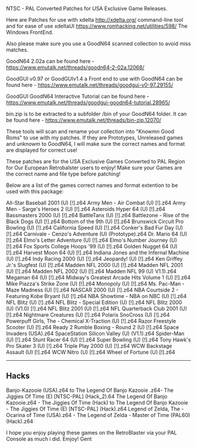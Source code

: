 NTSC - PAL Converted Patches for USA Exclusive Game Releases.

Here are Patches for use with xdelta http://xdelta.org/ command-line tool and for ease of use xdeltaUI https://www.romhacking.net/utilities/598/ The Windows FrontEnd.

Also please make sure you use a GoodN64 scanned collection to avoid miss matches.

GoodN64 2.02a can be found here - https://www.emutalk.net/threads/goodn64-2-02a.12068/

GoodGUI v0.97 or GoodGUIv1.4 a Front end to use with GoodN64 can be found here - https://www.emutalk.net/threads/goodgui-v0-97.29155/

GoodGUI GoodN64 Interactive Tutorial can be found here - https://www.emutalk.net/threads/goodgui-goodn64-tutorial.28965/

bin.zip is to be extracted to a subfolder /bin of your GoodN64 folder. It can be found here - https://www.emutalk.net/threads/bin-zip.12070/

These tools will scan and rename your collection into "Knowmn Good Roms" to use with my patches. If they are Prototypes, Unreleased games and unknowm to GoodN64, I will make sure the correct names and format are displayed for correct use!

These patches are for the USA Exclusive Games Converted to PAL Region for Our European Retrobalster users to enjoy!
Make sure your Games are the correct name and file type before patching!

Below are a list of the games correct names and format extention to be used with this package:

All-Star Baseball 2001 (U) [!].z64
Army Men - Air Combat (U) [!].z64
Army Men - Sarge's Heroes 2 (U) [!].z64
Asteroids Hyper 64 (U) [!].z64
Bassmasters 2000 (U) [!].z64
BattleTanx (U) [!].z64
Battlezone - Rise of the Black Dogs (U) [!].z64
Bottom of the 9th (U) [!].z64
Brunswick Circuit Pro Bowling (U) [!].z64
California Speed (U) [!].z64
Conker's Bad Fur Day (U) [!].z64
Carnivale - Cenzo's Adventure (U) (Prototype).z64
Dr. Mario 64 (U) [!].z64
Elmo's Letter Adventure (U) [!].z64
Elmo's Number Journey (U) [!].z64
Fox Sports College Hoops '99 (U) [!].z64
Golden Nugget 64 (U) [!].z64
Harvest Moon 64 (U) [!].z64
Indiana Jones and the Infernal Machine (U) [!].z64
Indy Racing 2000 (U) [!].z64
Jeopardy! (U) [!].z64
Ken Griffey Jr.'s Slugfest (U) [!].z64
Madden NFL 2000 (U) [!].z64
Madden NFL 2001 (U) [!].z64
Madden NFL 2002 (U) [!].z64
Madden NFL 99 (U) V1.1).z64
Megaman 64 (U) [!].z64
Midway's Greatest Arcade Hits Volume 1 (U) [!].z64
Mike Piazza's Strike Zone (U) [!].z64
Monopoly (U) [!].z64
Ms. Pac-Man - Maze Madness (U) [!].z64
NASCAR 2000 (U) [!].z64
NBA Courtside 2 - Featuring Kobe Bryant (U) [!].z64
NBA Showtime - NBA on NBC (U) [!].z64
NFL Blitz (U) [!].z64
NFL Blitz - Special Edition (U) [!].z64
NFL Blitz 2000 (U) (V1.0) [!].z64
NFL Blitz 2001 (U) [!].z64
NFL Quarterback Club 2001 (U) [!].z64
Nightmare Creatures (U) [!].z64
Polaris SnoCross (U) [!].z64
Powerpuff Girls, The - Chemical X-Traction (U) [!].z64
Razor Freestyle Scooter (U) [!].z64
Ready 2 Rumble Boxing - Round 2 (U) [!].z64
Space Invaders (USA).z64
SpaceStation Silicon Valley (U) (V1.1).z64
Spider-Man (U) [!].z64
Stunt Racer 64 (U) [!].z64
Super Bowling (U) [!].z64
Tony Hawk's Pro Skater 3 (U) [!].z64
Triple Play 2000 (U) [!].z64
WCW Backstage Assault (U) [!].z64
WCW Nitro (U) [!].z64
Wheel of Fortune (U) [!].z64

---------------------------------
Hacks
-----

Banjo-Kazooie (USA).z64 to The Legend Of Banjo Kazooie .z64- The Jiggies Of Time (E) [NTSC-PAL] (Hack_2).64
The Legend Of Banjo Kazooie.z64 - The Jiggies Of Time (Hack) to The Legend Of Banjo Kazooie - The Jiggies Of Time (E) [NTSC-PAL] (Hack).z64
Legend of Zelda, The - Ocarina of Time (USA).z64 - The Legend of Zelda - Master of Time (PAL60) (Hack).z64

I hope you enjoy playing these games on the RetroBlaster via your PAL Console as much i did.
Emjoy!
Gent
